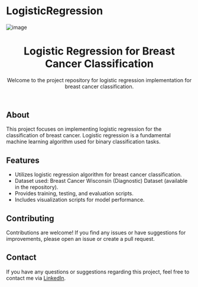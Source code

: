 # LogisticRegression
![image](https://github.com/MananChandna/LogisticRegression/assets/139998502/b537b1f6-b046-438d-b0c3-38d8466e0fc6)


<!DOCTYPE html>
<html lang="en">
<head>
  <meta charset="UTF-8">
  <meta name="viewport" content="width=device-width, initial-scale=1.0">
</head>
<body>
  <header>
    <h1>Logistic Regression for Breast Cancer Classification</h1>
    <p>Welcome to the project repository for logistic regression implementation for breast cancer classification.</p>
  </header>
  
  <section>
    <h2>About</h2>
    <p>This project focuses on implementing logistic regression for the classification of breast cancer. Logistic regression is a fundamental machine learning algorithm used for binary classification tasks.</p>
  </section>
  
  <section>
    <h2>Features</h2>
    <ul>
      <li>Utilizes logistic regression algorithm for breast cancer classification.</li>
      <li>Dataset used: Breast Cancer Wisconsin (Diagnostic) Dataset (available in the repository).</li>
      <li>Provides training, testing, and evaluation scripts.</li>
      <li>Includes visualization scripts for model performance.</li>
    </ul>
  </section>
  
 
  
  <section>
    <h2>Contributing</h2>
    <p>Contributions are welcome! If you find any issues or have suggestions for improvements, please open an issue or create a pull request.</p>
  </section>
  <h2>Contact</h2>
    <p>If you have any questions or suggestions regarding this project, feel free to contact me via <a href="https://www.linkedin.com/in/manan-chandna-697588257/">LinkedIn</a>.</p>
</body>
</html>
